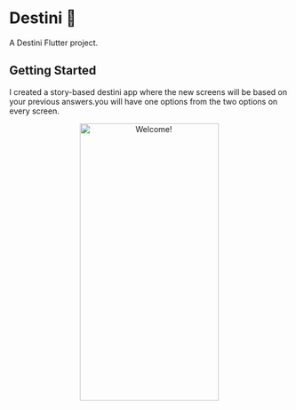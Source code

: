 # Destini 🤔

A Destini Flutter project.

## Getting Started

I created a story-based destini app where the new screens will be based on your previous answers.you will have one options from the two options on every screen. 

<div align="center" width="50">

<img src="
https://github.com/londonappbrewery/Images/raw/master/Destini.gif" alt="Welcome!" width="250" height= "500" />

</div>
